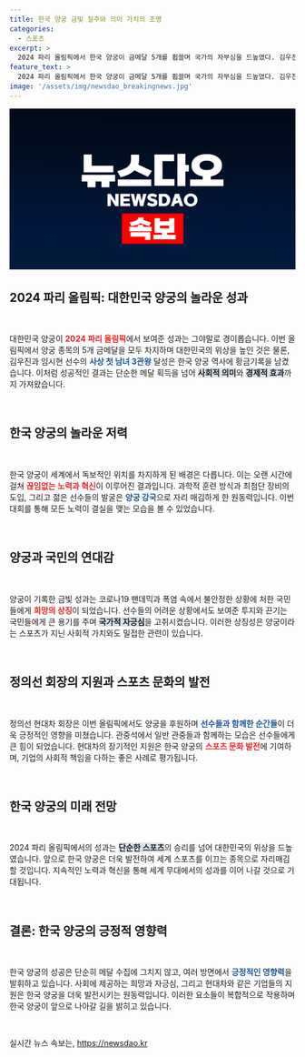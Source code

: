 ```yaml
---
title: 한국 양궁 금빛 질주와 의미 가치의 조명
categories:
  - 스포츠
excerpt: >
  2024 파리 올림픽에서 한국 양궁이 금메달 5개를 휩쓸며 국가의 자부심을 드높였다. 김우진, 임시현의 3관왕 달성은 단순 메달 이상, 국민에게 희망의 메시지를 전했다. 현대차의 지원으로 양궁의 미래는 더욱 밝다!
feature_text: >
  2024 파리 올림픽에서 한국 양궁이 금메달 5개를 휩쓸며 국가의 자부심을 드높였다. 김우진, 임시현의 3관왕 달성은 단순 메달 이상, 국민에게 희망의 메시지를 전했다. 현대차의 지원으로 양궁의 미래는 더욱 밝다!
image: '/assets/img/newsdao_breakingnews.jpg'
---
```


<p><img src="/assets/img/newsdao_breakingnews.jpg" alt="koreaapp 속보" /></p>

<h2 data-ke-size="size26">2024 파리 올림픽: 대한민국 양궁의 놀라운 성과</h2>

<p data-ke-size="size16">&nbsp;</p>

<p>대한민국 양궁이 <b><span style="color: #ee2323;">2024 파리 올림픽</span></b>에서 보여준 성과는 그야말로 경이롭습니다. 이번 올림픽에서 양궁 종목의 5개 금메달을 모두 차지하며 대한민국의 위상을 높인 것은 물론, 김우진과 임시현 선수의 <b><span style="color: #1a5490;">사상 첫 남녀 3관왕</span></b> 달성은 한국 양궁 역사에 황금기록을 남겼습니다. 이처럼 성공적인 결과는 단순한 메달 획득을 넘어 <b><span style="background-color: #21538527;">사회적 의미</span></b>와 <b><span style="background-color: #21538527;">경제적 효과</span></b>까지 가져왔습니다.</p>

<p><br></p>

<h2 data-ke-size="size26">한국 양궁의 놀라운 저력</h2>

<p data-ke-size="size16">&nbsp;</p>

<p>한국 양궁이 세계에서 독보적인 위치를 차지하게 된 배경은 다릅니다. 이는 오랜 시간에 걸쳐 <b><span style="color: #ee2323;">끊임없는 노력과 혁신</span></b>이 이루어진 결과입니다. 과학적 훈련 방식과 최첨단 장비의 도입, 그리고 젊은 선수들의 발굴은 <b><span style="color: #1a5490;">양궁 강국</span></b>으로 자리 매김하게 한 원동력입니다. 이번 대회를 통해 모든 노력이 결실을 맺는 모습을 볼 수 있었습니다. </p>

<p><br></p>

<h2 data-ke-size="size26">양궁과 국민의 연대감</h2>

<p data-ke-size="size16">&nbsp;</p>

<p>양궁이 기록한 금빛 성과는 코로나19 팬데믹과 폭염 속에서 불안정한 상황에 처한 국민들에게 <b><span style="color: #ee2323;">희망의 상징</span></b>이 되었습니다. 선수들의 어려운 상황에서도 보여준 투지와 끈기는 국민들에게 큰 용기를 주며 <b><span style="background-color: #21538527;">국가적 자긍심</span></b>을 고취시켰습니다. 이러한 상징성은 양궁이라는 스포츠가 지닌 사회적 가치와도 밀접한 관련이 있습니다.</p>

<p><br></p>

<h2 data-ke-size="size26">정의선 회장의 지원과 스포츠 문화의 발전</h2>

<p data-ke-size="size16">&nbsp;</p>

<p>정의선 현대차 회장은 이번 올림픽에서도 양궁을 후원하며 <b><span style="color: #1a5490;">선수들과 함께한 순간들</span></b>이 더욱 긍정적인 영향을 미쳤습니다. 관중석에서 일반 관중들과 함께하는 모습은 선수들에게 큰 힘이 되었습니다. 현대차의 장기적인 지원은 한국 양궁의 <b><span style="color: #ee2323;">스포츠 문화 발전</span></b>에 기여하며, 기업의 사회적 책임을 다하는 좋은 사례로 평가됩니다. </p>

<p><br></p>

<h2 data-ke-size="size26">한국 양궁의 미래 전망</h2>

<p data-ke-size="size16">&nbsp;</p>

<p>2024 파리 올림픽에서의 성과는 <b><span style="background-color: #21538527;">단순한 스포츠</span></b>의 승리를 넘어 대한민국의 위상을 드높였습니다. 앞으로 한국 양궁은 더욱 발전하여 세계 스포츠를 이끄는 종목으로 자리매김할 것입니다. 지속적인 노력과 혁신을 통해 세계 무대에서의 성과를 이어 나갈 것으로 기대됩니다.</p>

<p><br></p>

<h2 data-ke-size="size26">결론: 한국 양궁의 긍정적 영향력</h2>

<p data-ke-size="size16">&nbsp;</p>

<p>한국 양궁의 성공은 단순히 메달 수집에 그치지 않고, 여러 방면에서 <b><span style="color: #1a5490;">긍정적인 영향력</span></b>을 발휘하고 있습니다. 사회에 제공하는 희망과 자긍심, 그리고 현대차와 같은 기업들의 지원은 한국 양궁을 더욱 발전시키는 원동력입니다. 이러한 요소들이 복합적으로 작용하며 한국 양궁이 앞으로 나아갈 길을 밝히고 있습니다. </p>

<p data-ke-size="size16">&nbsp;</p>
실시간 뉴스 속보는, <a href="https://newsdao.kr" rel="dofollow">https://newsdao.kr</a>


